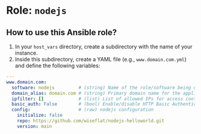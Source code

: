 # Role: `nodejs`

## How to use this Ansible role?

1. In your `host_vars` directory, create a subdirectory with the name of your instance.
2. Inside this subdirectory, create a YAML file (e.g., `www.domain.com.yml`) and define the following variables:

```yaml
---
www.domain.com:
  software: nodejs         # (string) Name of the role/software being deployed.
  domain_alias: domain.com # (string) Primary domain name for the application.
  ipfilter: []             # (list) List of allowed IPs for access control (empty for unrestricted access).
  basic_auth: False        # (bool) Enable/disable HTTP Basic Authentication (True/False).
  config:                  # (raw) nodejs configuration
    initialize: false
    repo: https://github.com/wiseflat/nodejs-helloworld.git
    version: main
